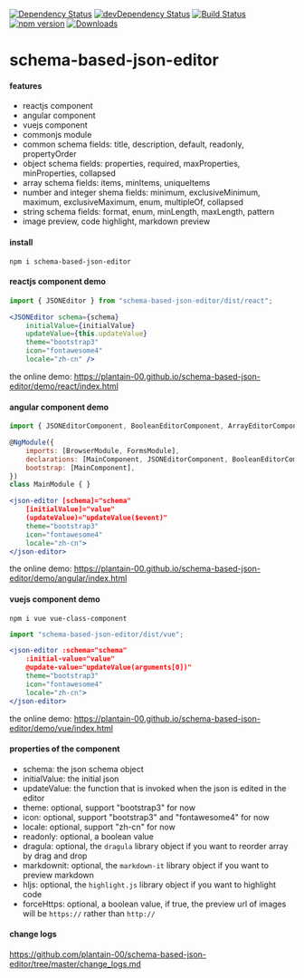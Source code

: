 [![Dependency Status](https://david-dm.org/plantain-00/schema-based-json-editor.svg)](https://david-dm.org/plantain-00/schema-based-json-editor)
[![devDependency Status](https://david-dm.org/plantain-00/schema-based-json-editor/dev-status.svg)](https://david-dm.org/plantain-00/schema-based-json-editor#info=devDependencies)
[![Build Status](https://travis-ci.org/plantain-00/schema-based-json-editor.svg?branch=master)](https://travis-ci.org/plantain-00/schema-based-json-editor)
[![npm version](https://badge.fury.io/js/schema-based-json-editor.svg)](https://badge.fury.io/js/schema-based-json-editor)
[![Downloads](https://img.shields.io/npm/dm/schema-based-json-editor.svg)](https://www.npmjs.com/package/schema-based-json-editor)

# schema-based-json-editor

#### features

+ reactjs component
+ angular component
+ vuejs component
+ commonjs module
+ common schema fields: title, description, default, readonly, propertyOrder
+ object schema fields: properties, required, maxProperties, minProperties, collapsed
+ array schema fields: items, minItems, uniqueItems
+ number and integer shema fields: minimum, exclusiveMinimum, maximum, exclusiveMaximum, enum, multipleOf, collapsed
+ string schema fields: format, enum, minLength, maxLength, pattern
+ image preview, code highlight, markdown preview

#### install

`npm i schema-based-json-editor`

#### reactjs component demo

```js
import { JSONEditor } from "schema-based-json-editor/dist/react";
```

```jsx
<JSONEditor schema={schema}
    initialValue={initialValue}
    updateValue={this.updateValue}
    theme="bootstrap3"
    icon="fontawesome4"
    locale="zh-cn" />
```

the online demo: https://plantain-00.github.io/schema-based-json-editor/demo/react/index.html

#### angular component demo

```js
import { JSONEditorComponent, BooleanEditorComponent, ArrayEditorComponent, EditorComponent, NullEditorComponent, NumberEditorComponent, ObjectEditorComponent, StringEditorComponent, IconComponent, OptionalComponent, DescriptionComponent } from "schema-based-json-editor/dist/angular";

@NgModule({
    imports: [BrowserModule, FormsModule],
    declarations: [MainComponent, JSONEditorComponent, BooleanEditorComponent, ArrayEditorComponent, EditorComponent, NullEditorComponent, NumberEditorComponent, ObjectEditorComponent, StringEditorComponent, IconComponent, OptionalComponent, DescriptionComponent],
    bootstrap: [MainComponent],
})
class MainModule { }
```

```jsx
<json-editor [schema]="schema"
    [initialValue]="value"
    (updateValue)="updateValue($event)"
    theme="bootstrap3"
    icon="fontawesome4"
    locale="zh-cn">
</json-editor>
```

the online demo: https://plantain-00.github.io/schema-based-json-editor/demo/angular/index.html

#### vuejs component demo

`npm i vue vue-class-component`

```js
import "schema-based-json-editor/dist/vue";
```

```jsx
<json-editor :schema="schema"
    :initial-value="value"
    @update-value="updateValue(arguments[0])"
    theme="bootstrap3"
    icon="fontawesome4"
    locale="zh-cn">
</json-editor>
```

the online demo: https://plantain-00.github.io/schema-based-json-editor/demo/vue/index.html

#### properties of the component

+ schema: the json schema object
+ initialValue: the initial json
+ updateValue: the function that is invoked when the json is edited in the editor
+ theme: optional, support "bootstrap3" for now
+ icon: optional, support "bootstrap3" and "fontawesome4" for now
+ locale: optional, support "zh-cn" for now
+ readonly: optional, a boolean value
+ dragula: optional, the `dragula` library object if you want to reorder array by drag and drop
+ markdownit: optional, the `markdown-it` library object if you want to preview markdown
+ hljs: optional, the `highlight.js` library object if you want to highlight code
+ forceHttps: optional, a boolean value, if true, the preview url of images will be `https://` rather than `http://`

#### change logs

https://github.com/plantain-00/schema-based-json-editor/tree/master/change_logs.md
